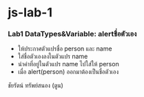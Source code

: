 # js-lab-1
### Lab1 DataTypes&Variable: alertชื่อตัวเอง
- ให้ประกาศตัวแปรชื่อ person และ name
- ใส่ชื่อตัวเองลงในตัวแปร name
- นำค่าที่อยู่ในตัวแปร name ไปใส่ให้ person 
- เมื่อ alert(person) ออกมาต้องเป็นชื่อตัวเอง

ชัยรัตน์ ทรัพย์สนอง (ตูน)
